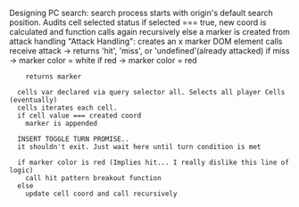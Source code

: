 Designing PC search:
  search process starts with origin's default search position.
  Audits cell selected status
    if selected === true, 
    new coord is calculated and function calls again recursively
    else
      a marker is created from attack handling
        "Attack Handling": 
          creates an x marker DOM element
          calls receive attack -> returns 'hit', 'miss', or 'undefined'(already attacked)
          if miss -> marker color = white
          if red -> marker color = red

        returns marker
      
      cells var declared via query selector all. Selects all player Cells (eventually)
      cells iterates each cell. 
      if cell value === created coord
        marker is appended
      
      INSERT TOGGLE TURN PROMISE.. 
      it shouldn't exit. Just wait here until turn condition is met

      if marker color is red (Implies hit... I really dislike this line of logic)
        call hit pattern breakout function
      else
        update cell coord and call recursively